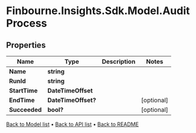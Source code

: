 # Finbourne.Insights.Sdk.Model.AuditProcess

## Properties

Name | Type | Description | Notes
------------ | ------------- | ------------- | -------------
**Name** | **string** |  | 
**RunId** | **string** |  | 
**StartTime** | **DateTimeOffset** |  | 
**EndTime** | **DateTimeOffset?** |  | [optional] 
**Succeeded** | **bool?** |  | [optional] 

[Back to Model list](../README.md#documentation-for-models) &#8226; [Back to API list](../README.md#documentation-for-api-endpoints) &#8226; [Back to README](../README.md)

